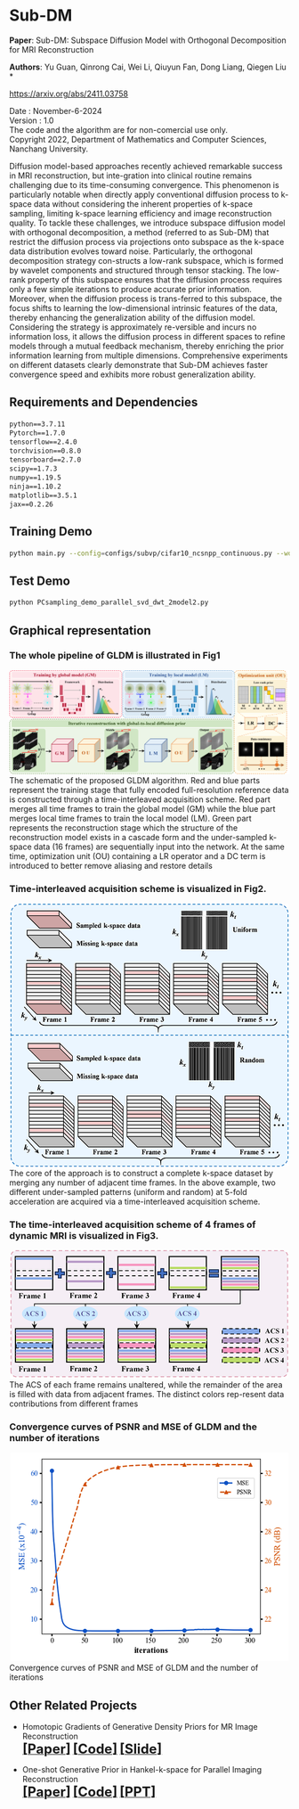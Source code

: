 # Sub-DM
**Paper**: Sub-DM: Subspace Diffusion Model with Orthogonal Decomposition for MRI Reconstruction

**Authors**: Yu Guan, Qinrong Cai, Wei Li, Qiuyun Fan, Dong Liang, Qiegen Liu *

https://arxiv.org/abs/2411.03758

Date : November-6-2024  
Version : 1.0  
The code and the algorithm are for non-comercial use only.  
Copyright 2022, Department of Mathematics and Computer Sciences, Nanchang University. 


Diffusion model-based approaches recently achieved remarkable success in MRI reconstruction, but inte-gration into clinical routine remains challenging due to its time-consuming convergence. This phenomenon is particularly notable when directly apply conventional diffusion process to k-space data without considering the inherent properties of k-space sampling, limiting k-space learning efficiency and image reconstruction quality. To tackle these challenges, we introduce subspace diffusion model with orthogonal decomposition, a method (referred to as Sub-DM) that restrict the diffusion process via projections onto subspace as the k-space data distribution evolves toward noise. Particularly, the orthogonal decomposition strategy con-structs a low-rank subspace, which is formed by wavelet components and structured through tensor stacking. The low-rank property of this subspace ensures that the diffusion process requires only a few simple iterations to produce accurate prior information. Moreover, when the diffusion process is trans-ferred to this subspace, the focus shifts to learning the low-dimensional intrinsic features of the data, thereby enhancing the generalization ability of the diffusion model. Considering the strategy is approximately re-versible and incurs no information loss, it allows the diffusion process in different spaces to refine models through a mutual feedback mechanism, thereby enriching the prior information learning from multiple dimensions. Comprehensive experiments on different datasets clearly demonstrate that Sub-DM achieves faster convergence speed and exhibits more robust generalization ability.

## Requirements and Dependencies
    python==3.7.11
    Pytorch==1.7.0
    tensorflow==2.4.0
    torchvision==0.8.0
    tensorboard==2.7.0
    scipy==1.7.3
    numpy==1.19.5
    ninja==1.10.2
    matplotlib==3.5.1
    jax==0.2.26

## Training Demo
``` bash
python main.py --config=configs/subvp/cifar10_ncsnpp_continuous.py --workdir=exp --mode=train --eval_folder=result

```
## Test Demo
``` bash
python PCsampling_demo_parallel_svd_dwt_2model2.py
```

## Graphical representation
### The whole pipeline of GLDM is illustrated in Fig1
<div align="center"><img src="https://github.com/yqx7150/GLDM/blob/main/Fig1.png" >  </div>
The schematic of the proposed GLDM algorithm. Red and blue parts represent the training stage that fully encoded full-resolution reference data is constructed through a time-interleaved acquisition scheme. Red part merges all time frames to train the global model (GM) while the blue part merges local time frames to train the local model (LM). Green part represents the reconstruction stage which the structure of the reconstruction model exists in a cascade form and the under-sampled k-space data (16 frames) are sequentially input into the network. At the same time, optimization unit (OU) containing a LR operator and a DC term is introduced to better remove aliasing and restore details

### Time-interleaved acquisition scheme is visualized in Fig2.
<div align="center"><img src="https://github.com/yqx7150/GLDM/blob/main/Fig2.png" >  </div>
The core of the approach is to construct a complete k-space dataset by merging any number of adjacent time frames. In the above example, two different under-sampled patterns (uniform and random) at 5-fold acceleration are acquired via a time-interleaved acquisition scheme.

### The time-interleaved acquisition scheme of 4 frames of dynamic MRI is visualized in Fig3.
<div align="center"><img src="https://github.com/yqx7150/GLDM/blob/main/Fig3.png" >  </div>
The ACS of each frame remains unaltered, while the remainder of the area is filled with data from adjacent frames. The distinct colors rep-resent data contributions from different frames

###  Convergence curves of PSNR and MSE of GLDM and the number of iterations
<div align="center"><img src="https://github.com/yqx7150/GLDM/blob/main/Fig4.png" >  </div>
Convergence curves of PSNR and MSE of GLDM and the number of iterations

## Other Related Projects    
  * Homotopic Gradients of Generative Density Priors for MR Image Reconstruction  
[<font size=5>**[Paper]**</font>](https://ieeexplore.ieee.org/abstract/document/9435335)   [<font size=5>**[Code]**</font>](https://github.com/yqx7150/HGGDP) [<font size=5>**[Slide]**</font>](https://github.com/yqx7150/HGGDP/tree/master/Slide)  

* One-shot Generative Prior in Hankel-k-space for Parallel Imaging Reconstruction  
[<font size=5>**[Paper]**</font>](https://arxiv.org/abs/2208.07181)   [<font size=5>**[Code]**</font>](https://github.com/yqx7150/HKGM)   [<font size=5>**[PPT]**</font>](https://github.com/yqx7150/HKGM/tree/main/PPT)
